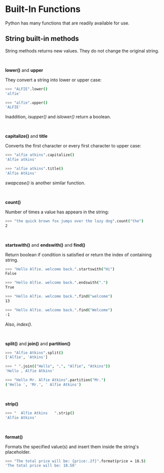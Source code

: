 # Built-In Functions

Python has many functions that are readily available for use. 

## String built-in methods
String methods returns new values. They do not change the original string.

<br>

**lower()** and **upper**

They convert a string into lower or upper case:

```bash
>>> "ALFIE".lower()
'alfie'

>>> "alfie".upper()
'ALFIE'
```

Inaddition, *isupper()* and *islower()* return a boolean.

<br>

**capitalize()** and **title**

Converts the first character or every first character to upper case:

```bash
>>> "alfie atkins".capitalize()
'Alfie atkins'

>>> "alfie atkins".title()
'Alfie Atkins'
```

*swapcase()* is another similar function.

<br>

**count()**

Number of times a value has appears in the string:

```bash
>>> "the quick brown fox jumps over the lazy dog".count("the")
2
```

<br>

**startswith()** and **endswith()** and **find()**

Return boolean if condition is satisfied or return the index of containing string.

```bash
>>> "Hello Alfie. welcome back.".startswith("Hi")
False

>>> "Hello Alfie. welcome back.".endswith(".")
True

>>> "Hello Alfie. welcome back.".find("welcome")
13

>>> "Hello Alfie. welcome back.".find("Welcome")
-1
```

Also, *index()*.

<br>

**split()** and **join()** and **partition()**

```bash
>>> "Alfie Atkins".split()
['Alfie', 'Atkins']

>>> " ".join(("Hello", ",", "Alfie", "Atkins"))
'Hello , Alfie Atkins'

>>> "Hello Mr. Alfie Atkins".partition("Mr.")
('Hello ', 'Mr.', ' Alfie Atkins')
```

<br>

**strip()**

```bash
>>> "  Alfie Atkins   ".strip()
'Alfie Atkins'
```

<br>

**format()**

Formats the specified value(s) and insert them inside the string's placeholder.

```bash
>>> "The total price will be: {price:.2f}".format(price = 18.5)
'The total price will be: 18.50'
```